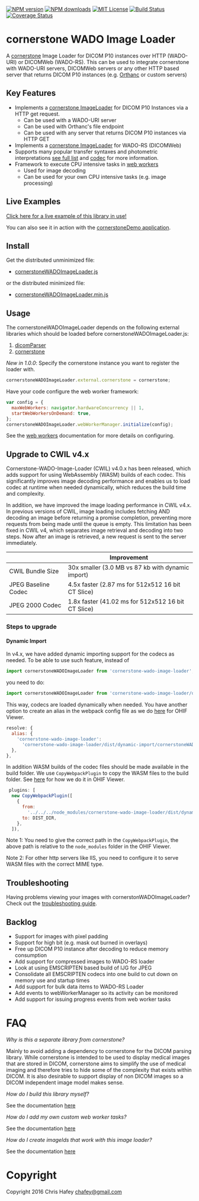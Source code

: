 [![NPM version][npm-version-image]][npm-url]
[![NPM downloads][npm-downloads-image]][npm-url]
[![MIT License][license-image]][license-url]
[![Build Status][travis-image]][travis-url]
[![Coverage Status][coverage-image]][coverage-url]

# cornerstone WADO Image Loader

A [cornerstone](https://github.com/cornerstonejs/cornerstone) Image Loader for
DICOM P10 instances over HTTP (WADO-URI) or DICOMWeb (WADO-RS). This can be used
to integrate cornerstone with WADO-URI servers, DICOMWeb servers or any other
HTTP based server that returns DICOM P10 instances (e.g.
[Orthanc](http://www.orthanc-server.com/) or custom servers)

## Key Features

- Implements a
  [cornerstone ImageLoader](https://github.com/cornerstonejs/cornerstone/wiki/ImageLoader)
  for DICOM P10 Instances via a HTTP get request.
  - Can be used with a WADO-URI server
  - Can be used with Orthanc's file endpoint
  - Can be used with any server that returns DICOM P10 instances via HTTP GET
- Implements a
  [cornerstone ImageLoader](https://github.com/cornerstonejs/cornerstone/wiki/ImageLoader)
  for WADO-RS (DICOMWeb)
- Supports many popular transfer syntaxes and photometric interpretations
  [see full list](https://github.com/cornerstonejs/cornerstoneWADOImageLoader/blob/master/docs/TransferSyntaxes.md)
  and [codec](docs/Codecs.md) for more information.
- Framework to execute CPU intensive tasks in [web workers](docs/WebWorkers.md)
  - Used for image decoding
  - Can be used for your own CPU intensive tasks (e.g. image processing)

## Live Examples

[Click here for a live example of this library in use!](http://rawgithub.com/cornerstonejs/cornerstoneWADOImageLoader/master/examples/index.html)

You can also see it in action with the
[cornerstoneDemo application](https://github.com/chafey/cornerstoneDemo).

## Install

Get the distributed unminimized file:

- [cornerstoneWADOImageLoader.js](https://unpkg.com/cornerstone-wado-image-loader/dist/cornerstoneWADOImageLoader.js)

or the distributed minimized file:

- [cornerstoneWADOImageLoader.min.js](https://unpkg.com/cornerstone-wado-image-loader/dist/cornerstoneWADOImageLoader.min.js)

## Usage

The cornerstoneWADOImageLoader depends on the following external libraries which
should be loaded before cornerstoneWADOImageLoader.js:

1. [dicomParser](https://github.com/cornerstonejs/dicomParser)
2. [cornerstone](https://github.com/cornerstonejs/cornerstone)

_New in 1.0.0_: Specify the cornerstone instance you want to register the loader
with.

```javascript
cornerstoneWADOImageLoader.external.cornerstone = cornerstone;
```

Have your code configure the web worker framework:

```javascript
var config = {
  maxWebWorkers: navigator.hardwareConcurrency || 1,
  startWebWorkersOnDemand: true,
};
cornerstoneWADOImageLoader.webWorkerManager.initialize(config);
```

See the [web workers](docs/WebWorkers.md) documentation for more details on
configuring.

## Upgrade to CWIL v4.x

Cornerstone-WADO-Image-Loader (CWIL) v4.0.x has been released, which adds
support for using WebAssembly (WASM) builds of each codec. This significantly
improves image decoding performance and enables us to load codec at runtime when
needed dynamically, which reduces the build time and complexity.

In addition, we have improved the image loading performance in CWIL v4.x. In
previous versions of CWIL, image loading includes fetching AND decoding an image
before returning a promise completion, preventing more requests from being made
until the queue is empty. This limitation has been fixed in CWIL v4, which
separates image retrieval and decoding into two steps. Now after an image is
retrieved, a new request is sent to the server immediately.

|                     | Improvement                                        |
| ------------------- | -------------------------------------------------- |
| CWIL Bundle Size    | 30x smaller (3.0 MB vs 87 kb with dynamic import)  |
| JPEG Baseline Codec | 4.5x faster (2.87 ms for 512x512 16 bit CT Slice)  |
| JPEG 2000 Codec     | 1.8x faster (41.02 ms for 512x512 16 bit CT Slice) |

### Steps to upgrade

#### Dynamic Import

In v4.x, we have added dynamic importing support for the codecs as needed. To be
able to use such feature, instead of

```js
import cornerstoneWADOImageLoader from 'cornerstone-wado-image-loader';
```

you need to do:

```js
import cornerstoneWADOImageLoader from 'cornerstone-wado-image-loader/dist/dynamic-import/cornerstoneWADOImageLoader.min.js';
```

This way, codecs are loaded dynamically when needed. You have another option to
create an alias in the webpack config file as we do
[here](https://github.com/OHIF/Viewers/blob/33307d3cd28599cbb4d7189560afdd7f65033ab8/platform/viewer/.webpack/webpack.pwa.js#L65)
for OHIF Viewer.

```js
resolve: {
  alias: {
    'cornerstone-wado-image-loader':
      'cornerstone-wado-image-loader/dist/dynamic-import/cornerstoneWADOImageLoader.min.js',
  },
},
```

In addition WASM builds of the codec files should be made available in the build
folder. We use `CopyWebpackPlugin` to copy the WASM files to the build folder.
See
[here](https://github.com/OHIF/Viewers/blob/33307d3cd28599cbb4d7189560afdd7f65033ab8/platform/viewer/.webpack/webpack.pwa.js#L100)
for how we do it in OHIF Viewer.

```js
 plugins: [
  new CopyWebpackPlugin([
    {
      from:
        '../../../node_modules/cornerstone-wado-image-loader/dist/dynamic-import',
      to: DIST_DIR,
    },
  ]),
```

Note 1: You need to give the correct path in the `CopyWebpackPlugin`, the above
path is relative to the `node_modules` folder in the OHIF Viewer.

Note 2: For other http servers like IIS, you need to configure it to serve WASM
files with the correct MIME type.

## Troubleshooting

Having problems viewing your images with cornerstonWADOImageLoader? Check out
the
[troubleshooting guide](https://github.com/cornerstonejs/cornerstoneWADOImageLoader/wiki/troubleshooting).

## Backlog

- Support for images with pixel padding
- Support for high bit (e.g. mask out burned in overlays)
- Free up DICOM P10 instance after decoding to reduce memory consumption
- Add support for compressed images to WADO-RS loader
- Look at using EMSCRIPTEN based build of IJG for JPEG
- Consolidate all EMSCRIPTEN codecs into one build to cut down on memory use and
  startup times
- Add support for bulk data items to WADO-RS Loader
- Add events to webWorkerManager so its activity can be monitored
- Add support for issuing progress events from web worker tasks

# FAQ

_Why is this a separate library from cornerstone?_

Mainly to avoid adding a dependency to cornerstone for the DICOM parsing
library. While cornerstone is intended to be used to display medical images that
are stored in DICOM, cornerstone aims to simplify the use of medical imaging and
therefore tries to hide some of the complexity that exists within DICOM. It is
also desirable to support display of non DICOM images so a DICOM independent
image model makes sense.

_How do I build this library myself?_

See the documentation [here](docs/Building.md)

_How do I add my own custom web worker tasks?_

See the documentation [here](docs/WebWorkers.md)

_How do I create imageIds that work with this image loader?_

See the documentation [here](docs/ImageIds.md)

# Copyright

Copyright 2016 Chris Hafey [chafey@gmail.com](mailto:chafey@gmail.com)

<!--
  LINKS
-->

<!-- prettier-ignore-start -->

[license-image]: http://img.shields.io/badge/license-MIT-blue.svg?style=flat
[license-url]: LICENSE

[npm-url]: https://npmjs.org/package/cornerstone-wado-image-loader
[npm-version-image]: http://img.shields.io/npm/v/cornerstone-wado-image-loader.svg?style=flat
[npm-downloads-image]: http://img.shields.io/npm/dm/cornerstone-wado-image-loader.svg?style=flat

[travis-url]: http://travis-ci.org/cornerstonejs/cornerstoneWADOImageLoader
[travis-image]: https://travis-ci.org/cornerstonejs/cornerstoneWADOImageLoader.svg?branch=master

[coverage-url]: https://coveralls.io/github/cornerstonejs/cornerstoneWADOImageLoader?branch=master
[coverage-image]: https://coveralls.io/repos/github/cornerstonejs/cornerstoneWADOImageLoader/badge.svg?branch=master

<!-- prettier-ignore-end -->

```

```
